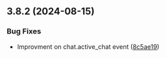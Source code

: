 ## 3.8.2 (2024-08-15)


### Bug Fixes

* Improvment on chat.active_chat event ([8c5ae19](https://github.com/wppconnect-team/wa-js/commit/8c5ae191a8da3fa665b3104d4ac23bfc681b7eae))



